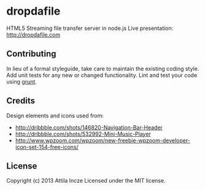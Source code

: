 # dropdafile

HTML5 Streaming file transfer server in node.js
Live presentation: http://dropdafile.com

## Contributing
In lieu of a formal styleguide, take care to maintain the existing coding style. Add unit tests for any new or changed functionality. Lint and test your code using [grunt](https://github.com/gruntjs/grunt).

## Credits
Design elements and icons used from:
* http://dribbble.com/shots/146820-Navigation-Bar-Header
* http://dribbble.com/shots/532992-Mini-Music-Player
* http://www.wpzoom.com/wpzoom/new-freebie-wpzoom-developer-icon-set-154-free-icons/

## License
Copyright (c) 2013 Attila Incze
Licensed under the MIT license.
